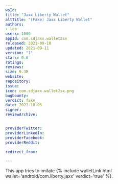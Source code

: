 ```yaml
---
wsId: 
title: "Jaxx Liberty Wallet"
altTitle: "(Fake) Jaxx Liberty Wallet"
authors:
- leo
users: 1000
appId: com.sdjaxx.wallet2sx
released: 2021-09-10
updated: 2021-09-11
version: "1"
stars: 0.0
ratings: 
reviews: 
size: 9.3M
website: 
repository: 
issue: 
icon: com.sdjaxx.wallet2sx.png
bugbounty: 
verdict: fake
date: 2021-10-05
signer: 
reviewArchive:


providerTwitter: 
providerLinkedIn: 
providerFacebook: 
providerReddit: 

redirect_from:

---
```



This app tries to imitate
{% include walletLink.html wallet='android/com.liberty.jaxx' verdict='true' %}.
